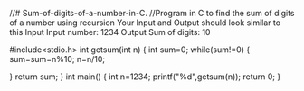 //# Sum-of-digits-of-a-number-in-C.
//Program in C to find the sum of digits of a number using recursion  Your Input and Output should look similar to this  Input Input number: 1234 Output Sum of digits: 10

#include<stdio.h>
int getsum(int n)
{
  int sum=0;
  while(sum!=0)
  {
    sum=sum=n%10;
    n=n/10;
   
  }
  return sum;
}
int main()
{
  int n=1234;
  printf("%d",getsum(n));
  return 0;
}
